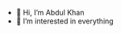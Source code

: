 - 👋 Hi, I’m Abdul Khan
- 👀 I’m interested in everything

<!---
abdulskhan47/abdulskhan47 is a ✨ special ✨ repository because its `README.md` (this file) appears on your GitHub profile.
You can click the Preview link to take a look at your changes.
--->
